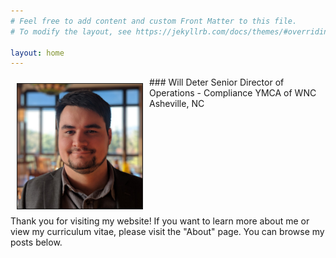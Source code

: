```yaml
---
# Feel free to add content and custom Front Matter to this file.
# To modify the layout, see https://jekyllrb.com/docs/themes/#overriding-theme-defaults

layout: home
---
```


<img src="/assets/will.jpg" width="200" height="auto" border="1px solid #000" align="left" hspace="10" vspace="10">
### Will Deter
Senior Director of Operations - Compliance
YMCA of WNC
Asheville, NC

<br clear="left"/>
Thank you for visiting my website!  If you want to learn more about me or view my curriculum vitae, please visit the "About" page.  You can browse my posts below.



